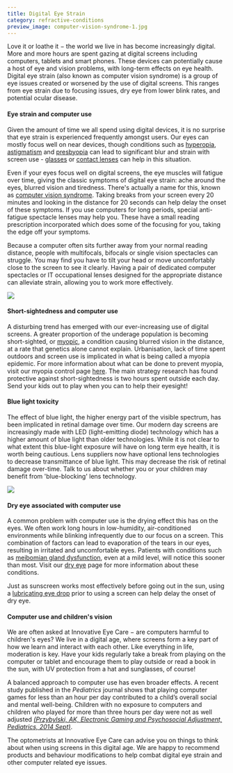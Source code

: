 ```yaml
---
title: Digital Eye Strain
category: refractive-conditions
preview_image: computer-vision-syndrome-1.jpg
---
```


<div class="employee-heading">
<p>Love it or loathe it − the world we live in has become increasingly digital. More and more hours are spent gazing at digital screens including computers, tablets and smart phones. These devices can potentially cause a host of eye and vision problems, with long-term effects on eye health. Digital eye strain (also known as computer vision syndrome) is a group of eye issues created or worsened by the use of digital screens. This ranges from eye strain due to focusing issues, dry eye from lower blink rates, and potential ocular disease.</p>
</div>

#### Eye strain and computer use

Given the amount of time we all spend using digital devices, it is no surprise that eye strain is experienced frequently amongst users. Our eyes can mostly focus well on near devices, though conditions such as [hyperopia](/what-we-do/hyperopia), [astigmatism](/what-we-do/astigmatism) and [presbyopia](/what-we-do/presbyopia) can lead to significant blur and strain with screen use - [glasses](/what-we-do/glasses) or [contact lenses](/what-we-do/contact-lenses) can help in this situation.

Even if your eyes focus well on digital screens, the eye muscles will fatigue over time, giving the classic symptoms of digital eye strain: ache around the eyes, blurred vision and tiredness. There's actually a name for this, known as [computer vision syndrome](https://www.innovativeeyecare.com.au/blog/looking-after-your-eyes-while-working-from-home). Taking breaks from your screen every 20 minutes and looking in the distance for 20 seconds can help delay the onset of these symptoms. If you use computers for long periods, special anti-fatigue spectacle lenses may help you. These have a small reading prescription incorporated which does some of the focusing for you, taking the edge off your symptoms.

Because a computer often sits further away from your normal reading distance, people with multifocals, bifocals or single vision spectacles can struggle. You may find you have to tilt your head or move uncomfortably close to the screen to see it clearly. Having a pair of dedicated computer spectacles or IT occupational lenses designed for the appropriate distance can alleviate strain, allowing you to work more effectively.

![](/uploads/digital-eye-strain-1.jpeg)

#### Short-sightedness and computer use

A disturbing trend has emerged with our ever-increasing use of digital screens. A greater proportion of the underage population is becoming short-sighted, or [myopic](/what-we-do/myopia), a condition causing blurred vision in the distance, at a rate that genetics alone cannot explain. Urbanisation, lack of time spent outdoors and screen use is implicated in what is being called a myopia epidemic. For more information about what can be done to prevent myopia, visit our myopia control page [here](https://innovativeeyecare.com.au/what-we-do/myopia-control). The main strategy research has found protective against short-sightedness is two hours spent outside each day. Send your kids out to play when you can to help their eyesight!

#### Blue light toxicity

The effect of blue light, the higher energy part of the visible spectrum, has been implicated in retinal damage over time. Our modern day screens are increasingly made with LED (light-emitting diode) technology which has a higher amount of blue light than older technologies. While it is not clear to what extent this blue-light exposure will have on long term eye health, it is worth being cautious. Lens suppliers now have optional lens technologies to decrease transmittance of blue light. This may decrease the risk of retinal damage over-time. Talk to us about whether you or your children may benefit from 'blue-blocking' lens technology.

![](/uploads/digital-eye-strain-2.jpeg)

#### Dry eye associated with computer use

A common problem with computer use is the drying effect this has on the eyes. We often work long hours in low-humidity, air-conditioned environments while blinking infrequently due to our focus on a screen. This combination of factors can lead to evaporation of the tears in our eyes, resulting in irritated and uncomfortable eyes. Patients with conditions such as [meibomian gland dysfunction](/what-we-do/meibomian-gland-dysfunction), even at a mild level, will notice this sooner than most. Visit our [dry eye](/what-we-do/dry-eye-disease) page for more information about these conditions.

Just as sunscreen works most effectively before going out in the sun, using a [lubricating eye drop](http://eyesolutions.com.au/collections/dry-eye-treatments) prior to using a screen can help delay the onset of dry eye.

#### Computer use and children's vision

We are often asked at Innovative Eye Care − are computers harmful to children's eyes? We live in a digital age, where screens form a key part of how we learn and interact with each other. Like everything in life, moderation is key. Have your kids regularly take a break from playing on the computer or tablet and encourage them to play outside or read a book in the sun, with UV protection from a hat and sunglasses, of course!

A balanced approach to computer use has even broader effects. A recent study published in the _Pediatrics_ journal shows that playing computer games for less than an hour per day contributed to a child’s overall social and mental well-being. Children with no exposure to computers and children who played for more than three hours per day were not as well adjusted _[(Przybylski, AK, Electronic Gaming and Psychosocial Adjustment, Pediatrics, 2014 Sept)](http://pediatrics.aappublications.org/content/early/2014/07/29/peds.2013-4021)_.

The optometrists at Innovative Eye Care can advise you on things to think about when using screens in this digital age. We are happy to recommend products and behaviour modifications to help combat digital eye strain and other computer related eye issues.
